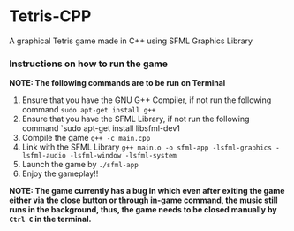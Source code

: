 # Tetris-CPP
A graphical Tetris game made in C++ using SFML Graphics Library

### Instructions on how to run the game
**NOTE: The following commands are to be run on Terminal** 
  1. Ensure that you have the GNU G++ Compiler, if not run the following command
     `sudo apt-get install g++`
  2. Ensure that you have the SFML Library, if not run the following command
     `sudo apt-get install libsfml-dev1
  2. Compile the game
     `g++ -c main.cpp`
  3. Link with the SFML Library
     `g++ main.o -o sfml-app -lsfml-graphics -lsfml-audio -lsfml-window -lsfml-system`
  4. Launch the game by
     `./sfml-app`
  5. Enjoy the gameplay!!

**NOTE: The game currently has a bug in which even after exiting the game either via the close button or through in-game command, the music still runs in the background, thus, the game needs to be closed manually by `Ctrl C` in the terminal.** 
  
